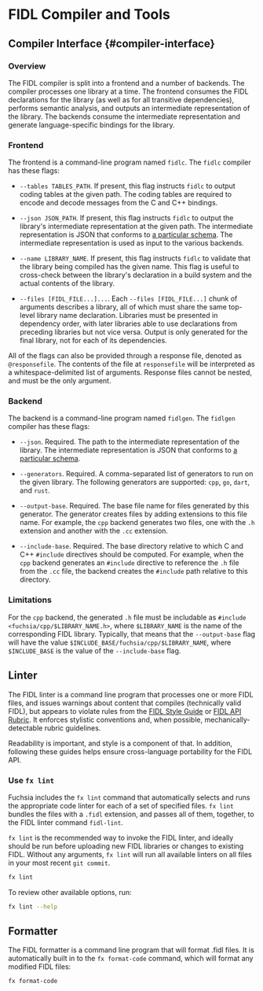 # FIDL Compiler and Tools

## Compiler Interface {#compiler-interface}

### Overview

The FIDL compiler is split into a frontend and a number of backends. The compiler processes one
library at a time. The frontend consumes the FIDL declarations for the library (as well as for all
transitive dependencies), performs semantic analysis, and outputs an intermediate representation of
the library. The backends consume the intermediate representation and generate language-specific
bindings for the library.

### Frontend

The frontend is a command-line program named `fidlc`. The `fidlc` compiler has these flags:

* `--tables TABLES_PATH`. If present, this flag instructs `fidlc` to output coding tables at the
  given path. The coding tables are required to encode and decode messages from the C and C++
  bindings.

* `--json JSON_PATH`. If present, this flag instructs `fidlc` to output the library's intermediate
  representation at the given path. The intermediate representation is JSON that conforms to [a
  particular schema][schema]. The intermediate representation is used as
  input to the various backends.

* `--name LIBRARY_NAME`. If present, this flag instructs `fidlc` to validate that the library
  being compiled has the given name. This flag is useful to cross-check between the library's
  declaration in a build system and the actual contents of the library.

* `--files [FIDL_FILE...]...`. Each `--files [FIDL_FILE...]` chunk of arguments describes a
  library, all of which must share the same top-level library name declaration. Libraries must be
  presented in dependency order, with later libraries able to use declarations from preceding
  libraries but not vice versa. Output is only generated for the final library, not for each of
  its dependencies.

All of the flags can also be provided through a response file, denoted as `@responsefile`. The
contents of the file at `responsefile` will be interpreted as a whitespace-delimited list of
arguments. Response files cannot be nested, and must be the only argument.

### Backend

The backend is a command-line program named `fidlgen`. The `fidlgen` compiler has these flags:

* `--json`. Required. The path to the intermediate representation of the library. The
  intermediate representation is JSON that conforms to [a particular
  schema][schema].

* `--generators`. Required. A comma-separated list of generators to run on the given library. The
  following generators are supported: `cpp`, `go`, `dart`, and `rust`.

* `--output-base`. Required. The base file name for files generated by this generator. The
  generator creates files by adding extensions to this file name. For example, the `cpp`
  backend generates two files, one with the `.h` extension and another with the `.cc` extension.

* `--include-base`. Required. The base directory relative to which C and C++ `#include`
  directives should be computed. For example, when the `cpp` backend generates an `#include`
  directive to reference the `.h` file from the `.cc` file, the backend creates the `#include`
  path relative to this directory.

### Limitations

For the `cpp` backend, the generated `.h` file must be includable as `#include
<fuchsia/cpp/$LIBRARY_NAME.h>`, where `$LIBRARY_NAME` is the name of the corresponding FIDL
library. Typically, that means that the `--output-base` flag will have the value
`$INCLUDE_BASE/fuchsia/cpp/$LIBRARY_NAME`, where `$INCLUDE_BASE` is the value of the
`--include-base` flag.

## Linter

The FIDL linter is a command line program that processes one or more FIDL
files, and issues warnings about content that compiles (technically valid FIDL),
but appears to violate rules from the [FIDL Style Guide][fidl-style] or [FIDL
API Rubric][fidl-rubric]. It enforces stylistic conventions and, when possible,
mechanically-detectable rubric guidelines.

Readability is important, and style is a component of that. In addition,
following these guides helps ensure cross-language portability for the FIDL API.

### Use `fx lint`

Fuchsia includes the `fx lint` command that automatically selects and runs the
appropriate code linter for each of a set of specified files. `fx lint` bundles
the files with a `.fidl` extension, and passes all of them, together, to the FIDL
linter command `fidl-lint`.

`fx lint` is the recommended way to invoke the FIDL linter, and ideally should be
run before uploading new FIDL libraries or changes to existing FIDL. Without any
arguments, `fx lint` will run all available linters on all files in your most
recent `git commit`.

```sh
fx lint
```

To review other available options, run:

```sh
fx lint --help
```

## Formatter

The FIDL formatter is a command line program that will format .fidl files. It is
automatically built in to the `fx format-code` command, which will format any
modified FIDL files:

```sh
fx format-code
```

<!-- xrefs -->
[fidl-style]: /development/languages/fidl/guides/style.md
[fidl-rubric]: /development/api/fidl.md
[schema]: /tools/fidl/fidlc/schema.json
